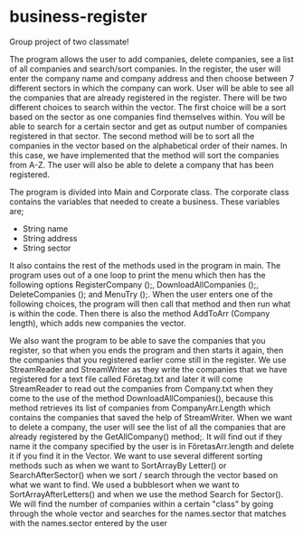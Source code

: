 # business-register

Group project of two classmate!

The program  allows the user to add companies, delete companies, see a list of all companies and search/sort companies. In the register, the user will enter the company name and company address and then choose between 7 different sectors in which the company can work. User will be able to see all the companies that are already registered in the register. There will be two different choices to search within the vector. The first choice will be a sort based on the sector as one
companies find themselves within. You will be able to search for a certain sector and get as output number of companies registered in that sector. The second method will be to sort all the companies in the vector based on the alphabetical order of their names. In this case, we have implemented that
the method will sort the companies from A-Z. The user will also be able to delete a company that has been registered.


The program is divided into Main and Corporate class. The corporate class contains the variables that needed to create a business. These variables are;
- String name
- String address
- String sector

It also contains the rest of the methods used in the program in main. The program uses
out of a one loop to print the menu which then has the following options RegisterCompany ();,
DownloadAllCompanies ();, DeleteCompanies (); and MenuTry ();. When the user enters one of the
following choices, the program will then call that method and then run what is within
the code. Then there is also the method AddToArr (Company length), which adds new companies
the vector.


We also want the program to be able to save the companies that you register, so that when you
ends the program and then starts it again, then the companies that you registered earlier come
still in the register. We use StreamReader and StreamWriter as they write
the companies that we have registered for a text file called Företag.txt and later it will come
StreamReader to read out the companies from Company.txt when they come to the use of the method
DownloadAllCompanies(), because this method retrieves its list of companies from CompanyArr.Length
which contains the companies that saved the help of StreamWriter.
When we want to delete a company, the user will see the list of all the companies that are already
registered by the GetAllCompany() method;. It will find out if they name it
the company specified by the user is in FöretasArr.length and delete it if you find it in the Vector.
We want to use several different sorting methods such as when we want to SortArrayBy Letter()
or SearchAfterSector() when we sort / search through the vector based on what we want to find. We used
a bubblesort when we want to SortArrayAfterLetters() and when we use the method
Search for Sector(). We will find the number of companies within a certain "class" by going through the whole vector
and searches for the names.sector that matches with the names.sector entered by the user
